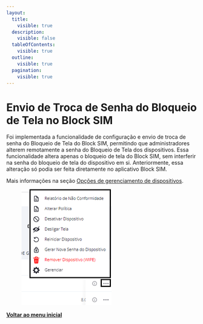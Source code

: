 ```yaml
---
layout:
  title:
    visible: true
  description:
    visible: false
  tableOfContents:
    visible: true
  outline:
    visible: true
  pagination:
    visible: true
---
```


# Envio de Troca de Senha do Bloqueio de Tela no Block SIM

Foi implementada a funcionalidade de configuração e envio de troca de senha do Bloqueio de Tela do Block SIM, permitindo que administradores alterem remotamente a senha do Bloqueio de Tela dos dispositivos. Essa funcionalidade altera apenas o bloqueio de tela do Block SIM, sem interferir na senha do bloqueio de tela do dispositivo em si. Anteriormente, essa alteração só podia ser feita diretamente no aplicativo Block SIM.

Mais informações na seção [Opções de gerenciamento de dispositivos](../../portal/dispositivos/lista-de-dispositivos/opcoes-de-gerenciamento-de-dispositivos.md).

<figure><img src="../../../.gitbook/assets/image (1) (1) (1) (1) (1) (1) (1) (1) (1) (1) (1) (1) (1) (1) (1) (1) (1) (1).png" alt=""><figcaption></figcaption></figure>

[**Voltar ao menu inicial**](./)
